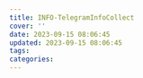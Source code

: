 ```yaml
---
title: INFO-TelegramInfoCollect
cover: ''
date: 2023-09-15 08:06:45
updated: 2023-09-15 08:06:45
tags:
categories:
---
```

